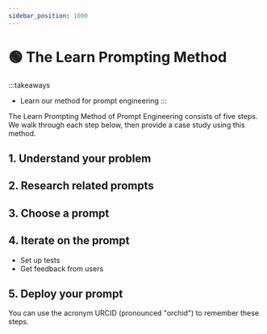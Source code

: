 ```yaml
---
sidebar_position: 1000
---
```


# 🟢 The Learn Prompting Method

:::takeaways
- Learn our method for prompt engineering
:::

The Learn Prompting Method of Prompt Engineering consists of five steps. We walk through each step below, then provide a case study using this method.

## 1. Understand your problem

## 2. Research related prompts

## 3. Choose a prompt

## 4. Iterate on the prompt

- Set up tests
- Get feedback from users

## 5. Deploy your prompt

You can use the acronym URCID (pronounced "orchid") to remember these steps.